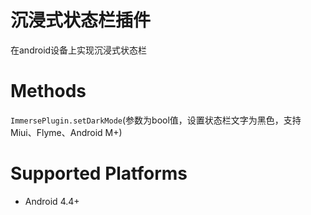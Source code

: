 # 沉浸式状态栏插件
在android设备上实现沉浸式状态栏

# Methods
`ImmersePlugin.setDarkMode`(参数为bool值，设置状态栏文字为黑色，支持Miui、Flyme、Android M+)

# Supported Platforms
- Android 4.4+
